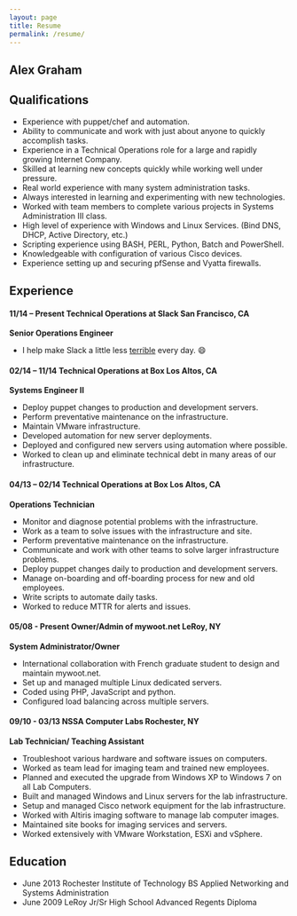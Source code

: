 ```yaml
---
layout: page
title: Resume
permalink: /resume/
---
```

Alex Graham
-----------

## Qualifications

* Experience with puppet/chef and automation.
* Ability to communicate and work with just about anyone to quickly accomplish tasks.
* Experience in a Technical Operations role for a large and rapidly growing Internet Company.
* Skilled at learning new concepts quickly while working well under pressure.
* Real world experience with many system administration tasks.
* Always interested in learning and experimenting with new technologies.
* Worked with team members to complete various projects in Systems Administration III class.
* High level of experience with Windows and Linux Services. (Bind DNS, DHCP, Active Directory, etc.)
* Scripting experience using BASH, PERL, Python, Batch and PowerShell.
* Knowledgeable with configuration of various Cisco devices.
* Experience setting up and securing pfSense and Vyatta firewalls.

## Experience

#### 11/14 – Present    Technical Operations at Slack   San Francisco, CA
**Senior Operations Engineer**

* I help make Slack a little less [terrible][stewart] every day. :smile:

#### 02/14 – 11/14    Technical Operations at Box   Los Altos, CA
**Systems Engineer II**

* Deploy puppet changes to production and development servers.
* Perform preventative maintenance on the infrastructure.
* Maintain VMware infrastructure.
* Developed automation for new server deployments.
* Deployed and configured new servers using automation where possible.
* Worked to clean up and eliminate technical debt in many areas of our infrastructure.

#### 04/13 – 02/14  Technical Operations at Box   Los Altos, CA
**Operations Technician**

* Monitor and diagnose potential problems with the infrastructure.
* Work as a team to solve issues with the infrastructure and site.
* Perform preventative maintenance on the infrastructure.
* Communicate and work with other teams to solve larger infrastructure problems.
* Deploy puppet changes daily to production and development servers.
* Manage on-boarding and off-boarding process for new and old employees.
* Write scripts to automate daily tasks.
* Worked to reduce MTTR for alerts and issues.

#### 05/08 - Present    Owner/Admin of mywoot.net   LeRoy, NY
**System Administrator/Owner**

* International collaboration with French graduate student to design and maintain mywoot.net.
* Set up and managed multiple Linux dedicated servers.
* Coded using PHP, JavaScript and python.
* Configured load balancing across multiple servers.

#### 09/10 - 03/13     NSSA Computer Labs   Rochester, NY
**Lab Technician/ Teaching Assistant**

* Troubleshoot various hardware and software issues on computers.
* Worked as team lead for imaging team and trained new employees.
* Planned and executed the upgrade from Windows XP to Windows 7 on all Lab Computers.
* Built and managed Windows and Linux servers for the lab infrastructure.
* Setup and managed Cisco network equipment for the lab infrastructure.
* Worked with Altiris imaging software to manage lab computer images.
* Maintained site books for imaging services and servers.
* Worked extensively with VMware Workstation, ESXi and vSphere.


## Education 

* June 2013   Rochester Institute of Technology        BS Applied Networking and Systems Administration
* June 2009   LeRoy Jr/Sr High School     Advanced Regents Diploma


[stewart]: http://www.businessinsider.com/stewart-butterfield-calls-slack-terrible-2014-11
